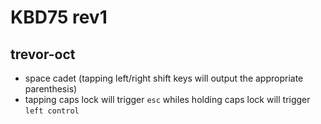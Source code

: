 # KBD75 rev1

## trevor-oct

- space cadet (tapping left/right shift keys will output the appropriate parenthesis)
- tapping caps lock will trigger `esc` whiles holding caps lock will trigger `left control`

